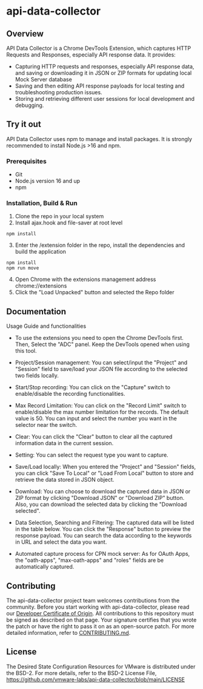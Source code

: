 # api-data-collector

## Overview
API Data Collector is a Chrome DevTools Extension, which captures HTTP Requests and Responses, especially API response data. It provides:
* Capturing HTTP requests and responses, especially API response data, and saving or downloading it in JSON or ZIP formats for updating local Mock Server database
* Saving and then editing API response payloads for local testing and troubleshooting production issues.
* Storing and retrieving different user sessions for local development and debugging.

## Try it out
API Data Collector uses npm to manage and install packages. It is strongly recommended to install Node.js >16 and npm.

### Prerequisites
* Git
* Node.js version 16 and up
* npm

### Installation, Build & Run
1. Clone the repo in your local system
2. Install ajax.hook and file-saver at root level
```
npm install
```
3. Enter the /extension folder in the repo, install the dependencies and build the application
```
npm install
npm run move
```
4. Open Chrome with the extensions management address chrome://extensions
5. Click the "Load Unpacked" button and selected the Repo folder

## Documentation
Usage Guide and functionalities
* To use the extensions you need to open the Chrome DevTools first. Then, Select the "ADC" panel. Keep the DevTools opened when using this tool.

* Project/Session management: You can select/input the "Project" and "Session" field to save/load your JSON file according to the selected two fields locally.

* Start/Stop recording: You can click on the "Capture" switch to enable/disable the recording functionalities.

* Max Record Limitation: You can click on the "Record Limit" switch to enable/disable the max number limitation for the records. The default value is 50. You can input and select the number you want in the selector near the switch.

* Clear: You can click the "Clear" button to clear all the captured information data in the current session.

* Setting: You can select the request type you want to capture.

* Save/Load locally: When you entered the "Project" and "Session" fields, you can click "Save To Local" or "Load From Local" button to store and retrieve the data stored in JSON object.

* Download: You can choose to download the captured data in JSON or ZIP format by clicking "Download JSON" or "Download ZIP" button. Also, you can download the selected data by clicking the "Download selected".

* Data Selection, Searching and Filtering: The captured data will be listed in the table below. You can click the "Response" button to preview the response payload. You can search the data according to the keywords in URL and select the data you want.  

* Automated capture process for CPN mock server: As for OAuth Apps, the "oath-apps", "max-oath-apps" and "roles" fields are be automatically captured.


## Contributing
The api-data-collector project team welcomes contributions from the community. Before you start working with api-data-collector, please
read our [Developer Certificate of Origin](https://cla.vmware.com/dco). All contributions to this repository must be
signed as described on that page. Your signature certifies that you wrote the patch or have the right to pass it on
as an open-source patch. For more detailed information, refer to [CONTRIBUTING.md](CONTRIBUTING.md).

## License
The Desired State Configuration Resources for VMware is distributed under the BSD-2.
For more details, refer to the BSD-2 License File, https://github.com/vmware-labs/api-data-collector/blob/main/LICENSE
